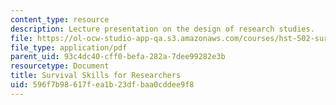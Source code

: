 ```yaml
---
content_type: resource
description: Lecture presentation on the design of research studies.
file: https://ol-ocw-studio-app-qa.s3.amazonaws.com/courses/hst-502-survival-skills-for-researchers-the-responsible-conduct-of-research-spring-2003/596f7b98617fea1b23dfbaa0cddee9f8_3bstudydesign.pdf
file_type: application/pdf
parent_uid: 93c4dc40-cff0-befa-282a-7dee99282e3b
resourcetype: Document
title: Survival Skills for Researchers
uid: 596f7b98-617f-ea1b-23df-baa0cddee9f8
---
```

